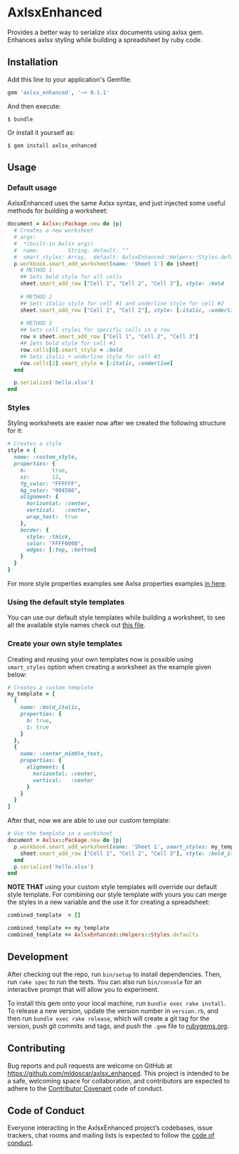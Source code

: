 # AxlsxEnhanced

Provides a better way to serialize xlsx documents using axlsx gem. Enhances axlsx styling while building a spreadsheet by ruby code.

## Installation

Add this line to your application's Gemfile:

```ruby
gem 'axlsx_enhanced', '~> 0.1.1'
```

And then execute:

    $ bundle

Or install it yourself as:

    $ gem install axlsx_enhanced

## Usage

### Default usage

AxlsxEnhanced uses the same Axlsx syntax, and just injected some useful methods for building a worksheet:

```ruby
document = Axlsx::Package.new do |p|
  # Creates a new worksheet
  # args:
  #  *(built-in Axlsx args)
  #  name:         String, default: ""
  #  smart_styles: Array,  default: AxlsxEnhanced::Helpers::Styles.defaults
  p.workbook.smart_add_worksheet(name: 'Sheet 1') do |sheet|
    # METHOD 1
    ## Sets bold style for all cells
    sheet.smart_add_row ["Cell 1", "Cell 2", "Cell 3"], style: :bold
    
    # METHOD 2
    ## Sets italic style for cell #1 and underline style for cell #2
    sheet.smart_add_row ["Cell 1", "Cell 2"], style: [:italic, :underline]
    
    # METHOD 3
    ## Sets cell styles for specific cells in a row
    row = sheet.smart_add_row ["Cell 1", "Cell 2", "Cell 3"]
    ## Sets bold style for cell #1
    row.cells[0].smart_style = :bold
    ## Sets italic + underline style for cell #3
    row.cells[2].smart_style = [:italic, :underline]
  end

  p.serialize('hello.xlsx')
end
```

### Styles

Styling worksheets are easier now after we created the following structure for it:

```ruby
# Creates a style
style = {
  name: :custom_style,
  properties: {
    b:        true,
    sz:       12,
    fg_color: "FFFFFF",
    bg_color: "004586",
    alignment: {
      horizontal: :center,
      vertical:   :center,
      wrap_text:  true
    },
    border: {
      style: :thick,
      color: "FFFF0000",
      edges: [:top, :bottom]
    }
  }
}
```

For more style properties examples see Axlsx properties examples [in here](https://github.com/randym/axlsx/blob/master/examples/example.rb).

### Using the default style templates
You can use our default style templates while building a worksheet, to see all the available style names check out [this file](https://github.com/mldoscar/axlsx_enhanced/blob/master/lib/axlsx_enhanced/helpers/styles/defaults.rb).

### Create your own style templates

Creating and reusing your own templates now is possible using `smart_styles` option when creating a worksheet as the example given below:

```ruby
# Creates a custom template
my_template = [
  {
    name: :bold_italic,
    properties: {
      b: true, 
      i: true
    }
  },
  {
    name: :center_middle_text,
    properties: {
      alignment: {
        horizontal: :center,
        vertical:   :center
      }
    }
  }
]
```

After that, now we are able to use our custom template:

```ruby
# Use the template in a worksheet
document = Axlsx::Package.new do |p|
  p.workbook.smart_add_worksheet(name: 'Sheet 1', smart_styles: my_template) do |sheet|
    sheet.smart_add_row ["Cell 1", "Cell 2", "Cell 3"], style: :bold_italic
  end
  p.serialize('hello.xlsx')
end
```

**NOTE THAT** using your custom style templates will override our default style template. For combining our style template with yours you can merge the styles in a new variable and the use it for creating a spreadsheet:

```ruby
combined_template  = []

combined_template += my_template
combined_template += AxlsxEnhanced::Helpers::Styles.defaults
```

## Development

After checking out the repo, run `bin/setup` to install dependencies. Then, run `rake spec` to run the tests. You can also run `bin/console` for an interactive prompt that will allow you to experiment.

To install this gem onto your local machine, run `bundle exec rake install`. To release a new version, update the version number in `version.rb`, and then run `bundle exec rake release`, which will create a git tag for the version, push git commits and tags, and push the `.gem` file to [rubygems.org](https://rubygems.org).

## Contributing

Bug reports and pull requests are welcome on GitHub at https://github.com/mldoscar/axlsx_enhanced. This project is intended to be a safe, welcoming space for collaboration, and contributors are expected to adhere to the [Contributor Covenant](http://contributor-covenant.org) code of conduct.

## Code of Conduct

Everyone interacting in the AxlsxEnhanced project’s codebases, issue trackers, chat rooms and mailing lists is expected to follow the [code of conduct](https://github.com/mldoscar/axlsx_enhanced/blob/master/CODE_OF_CONDUCT.md).
